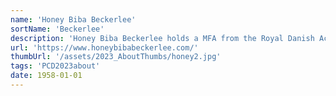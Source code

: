 ```yaml
---
name: 'Honey Biba Beckerlee'
sortName: 'Beckerlee'
description: 'Honey Biba Beckerlee holds a MFA from the Royal Danish Academy of Fine Arts, DK and Städelschule, Frankfurt am Main, DE (2008) as well as a MA in Contemporary Art Theory, Goldsmiths College, University of London, UK (2006). Beckerlee is interested in how visual art can challenge the idea of a coherent objective reality, such as notions of originality, individualism and anthropocentrism as well as concepts from classical physics’ such as cause and effect, linear time and objectivity. Her work is research based and draws on quantum mechanics and feminist new-materialism.'
url: 'https://www.honeybibabeckerlee.com/'
thumbUrl: '/assets/2023_AboutThumbs/honey2.jpg'
tags: 'PCD2023about'
date: 1958-01-01
---
```

